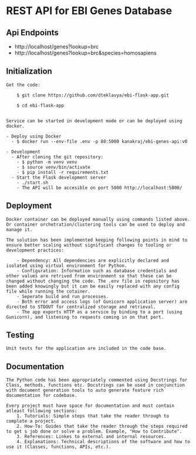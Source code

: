 # REST API for EBI Genes Database

## Api Endpoints

- http://localhost/genes?lookup=brc
- http://localhost/genes?lookup=brc&species=homosapiens

## Initialization

    Get the code:
    
        $ git clone https://github.com/dteklavya/ebi-flask-app.git

        $ cd ebi-flask-app

    
    Service can be started in development mode or can be deployed using docker.

    - Deploy using Docker
      - $ docker run --env-file .env -p 80:5000 kanakraj/ebi-genes-api:v0
  
    - Development
      - After cloning the git repository:
        - $ python -m venv venv
        - $ source venv/bin/activate
        - $ pip install -r requirements.txt
      - Start the Flask development server
        - ./start.sh
        - The API will be accesible on port 5000 http://localhost:5000/

## Deployment

    Docker container can be deployed manually using commands listed above. Or container orchetration/clustering tools can be used to deploy and manage it.

    The solution has been implemented keeping following points in mind to ensure better scaling without significant changes to tooling or development practices:

        - Dependency: All dependencies are explicitly declared and isolated using virtual environment for Python.
        - Configuration: Information such as database credentials and other values are retrived from environment so that these can be changed without changing the code. The .env file in repository has been added knowingly but it can be easily replaced with any config file while running the cotainer.
        - Seperate build and run processes.
        - Both error and access logs (of Gunicorn application server) are directed to STDOUT for centralized storage and retrieval.
        - The app exports HTTP as a service by binding to a port (using Gunicorn), and listening to requests coming in on that port.

## Testing

    Unit tests for the application are included in the code base.

## Documentation

    The Python code has been appropriately commented using Docstrings for Class, methods, functions etc. Docstrings can be used in conjunction with document generation tools to auto generate feature rich documentation for codebase.

    Every project must have space for documentation and must contain atleast following sections:
        1. Tutorials: Simple steps that take the reader through to complete a project.
        2. How-To: Guides that take the reader through the steps required to get s job done or solve a problem. Example, "How to Contribute".
        3. References: Linkes to external and internal resources.
        4. Explanations: Technical descriptions of the software and how to use it (Classes, functions, APIs, etc.).

